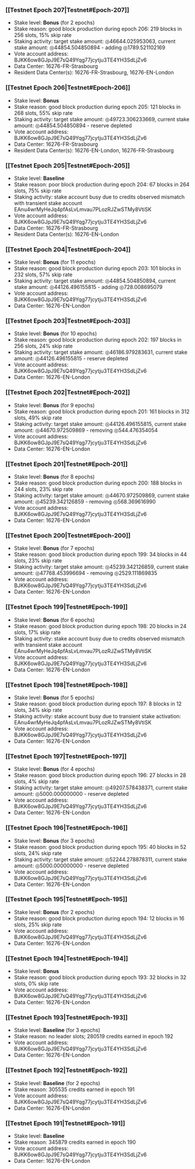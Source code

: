 ### [[Testnet Epoch 207|Testnet#Epoch-207]]
* Stake level: **Bonus** (for 2 epochs)
* Stake reason: good block production during epoch 206: 219 blocks in 256 slots, 15% skip rate
* Staking activity: target stake amount: ◎46644.025953063, current stake amount: ◎44854.504850894 - adding ◎1789.521102169
* Vote account address: BJKK6ow8GJpJ9E7sQ49Yqg77jcytju3TE4YH3SdLjZv6
* Data Center: 16276-FR-Strasbourg
* Resident Data Center(s): 16276-FR-Strasbourg, 16276-EN-London
### [[Testnet Epoch 206|Testnet#Epoch-206]]
* Stake level: **Bonus**
* Stake reason: good block production during epoch 205: 121 blocks in 268 slots, 55% skip rate
* Staking activity: target stake amount: ◎49723.306233669, current stake amount: ◎44854.504850894 - reserve depleted
* Vote account address: BJKK6ow8GJpJ9E7sQ49Yqg77jcytju3TE4YH3SdLjZv6
* Data Center: 16276-FR-Strasbourg
* Resident Data Center(s): 16276-EN-London, 16276-FR-Strasbourg
### [[Testnet Epoch 205|Testnet#Epoch-205]]
* Stake level: **Baseline**
* Stake reason: poor block production during epoch 204: 67 blocks in 264 slots, 75% skip rate
* Staking activity: stake account busy due to credits observed mismatch with transient stake account EAnu4wrMyHeJq4pfAsLvLmvau7PLozRJZwSTMy8VtiSK
* Vote account address: BJKK6ow8GJpJ9E7sQ49Yqg77jcytju3TE4YH3SdLjZv6
* Data Center: 16276-FR-Strasbourg
* Resident Data Center(s): 16276-EN-London
### [[Testnet Epoch 204|Testnet#Epoch-204]]
* Stake level: **Bonus** (for 11 epochs)
* Stake reason: good block production during epoch 203: 101 blocks in 232 slots, 57% skip rate
* Staking activity: target stake amount: ◎44854.504850894, current stake amount: ◎44126.496155815 - adding ◎728.008695079
* Vote account address: BJKK6ow8GJpJ9E7sQ49Yqg77jcytju3TE4YH3SdLjZv6
* Data Center: 16276-EN-London
### [[Testnet Epoch 203|Testnet#Epoch-203]]
* Stake level: **Bonus** (for 10 epochs)
* Stake reason: good block production during epoch 202: 197 blocks in 256 slots, 24% skip rate
* Staking activity: target stake amount: ◎46186.979283631, current stake amount: ◎44126.496155815 - reserve depleted
* Vote account address: BJKK6ow8GJpJ9E7sQ49Yqg77jcytju3TE4YH3SdLjZv6
* Data Center: 16276-EN-London
### [[Testnet Epoch 202|Testnet#Epoch-202]]
* Stake level: **Bonus** (for 9 epochs)
* Stake reason: good block production during epoch 201: 161 blocks in 312 slots, 49% skip rate
* Staking activity: target stake amount: ◎44126.496155815, current stake amount: ◎44670.972509869 - removing ◎544.476354054
* Vote account address: BJKK6ow8GJpJ9E7sQ49Yqg77jcytju3TE4YH3SdLjZv6
* Data Center: 16276-EN-London
### [[Testnet Epoch 201|Testnet#Epoch-201]]
* Stake level: **Bonus** (for 8 epochs)
* Stake reason: good block production during epoch 200: 188 blocks in 244 slots, 23% skip rate
* Staking activity: target stake amount: ◎44670.972509869, current stake amount: ◎45239.342126859 - removing ◎568.369616990
* Vote account address: BJKK6ow8GJpJ9E7sQ49Yqg77jcytju3TE4YH3SdLjZv6
* Data Center: 16276-EN-London
### [[Testnet Epoch 200|Testnet#Epoch-200]]
* Stake level: **Bonus** (for 7 epochs)
* Stake reason: good block production during epoch 199: 34 blocks in 44 slots, 23% skip rate
* Staking activity: target stake amount: ◎45239.342126859, current stake amount: ◎47768.453996694 - removing ◎2529.111869835
* Vote account address: BJKK6ow8GJpJ9E7sQ49Yqg77jcytju3TE4YH3SdLjZv6
* Data Center: 16276-EN-London
### [[Testnet Epoch 199|Testnet#Epoch-199]]
* Stake level: **Bonus** (for 6 epochs)
* Stake reason: good block production during epoch 198: 20 blocks in 24 slots, 17% skip rate
* Staking activity: stake account busy due to credits observed mismatch with transient stake account EAnu4wrMyHeJq4pfAsLvLmvau7PLozRJZwSTMy8VtiSK
* Vote account address: BJKK6ow8GJpJ9E7sQ49Yqg77jcytju3TE4YH3SdLjZv6
* Data Center: 16276-EN-London
### [[Testnet Epoch 198|Testnet#Epoch-198]]
* Stake level: **Bonus** (for 5 epochs)
* Stake reason: good block production during epoch 197: 8 blocks in 12 slots, 34% skip rate
* Staking activity: stake account busy due to transient stake activation: EAnu4wrMyHeJq4pfAsLvLmvau7PLozRJZwSTMy8VtiSK
* Vote account address: BJKK6ow8GJpJ9E7sQ49Yqg77jcytju3TE4YH3SdLjZv6
* Data Center: 16276-EN-London
### [[Testnet Epoch 197|Testnet#Epoch-197]]
* Stake level: **Bonus** (for 4 epochs)
* Stake reason: good block production during epoch 196: 27 blocks in 28 slots, 4% skip rate
* Staking activity: target stake amount: ◎49207.578438371, current stake amount: ◎5000.000000000 - reserve depleted
* Vote account address: BJKK6ow8GJpJ9E7sQ49Yqg77jcytju3TE4YH3SdLjZv6
* Data Center: 16276-EN-London
### [[Testnet Epoch 196|Testnet#Epoch-196]]
* Stake level: **Bonus** (for 3 epochs)
* Stake reason: good block production during epoch 195: 40 blocks in 52 slots, 24% skip rate
* Staking activity: target stake amount: ◎52244.278878311, current stake amount: ◎5000.000000000 - reserve depleted
* Vote account address: BJKK6ow8GJpJ9E7sQ49Yqg77jcytju3TE4YH3SdLjZv6
* Data Center: 16276-EN-London
### [[Testnet Epoch 195|Testnet#Epoch-195]]
* Stake level: **Bonus** (for 2 epochs)
* Stake reason: good block production during epoch 194: 12 blocks in 16 slots, 25% skip rate
* Vote account address: BJKK6ow8GJpJ9E7sQ49Yqg77jcytju3TE4YH3SdLjZv6
* Data Center: 16276-EN-London
### [[Testnet Epoch 194|Testnet#Epoch-194]]
* Stake level: **Bonus**
* Stake reason: good block production during epoch 193: 32 blocks in 32 slots, 0% skip rate
* Vote account address: BJKK6ow8GJpJ9E7sQ49Yqg77jcytju3TE4YH3SdLjZv6
* Data Center: 16276-EN-London
### [[Testnet Epoch 193|Testnet#Epoch-193]]
* Stake level: **Baseline** (for 3 epochs)
* Stake reason: no leader slots; 280519 credits earned in epoch 192
* Vote account address: BJKK6ow8GJpJ9E7sQ49Yqg77jcytju3TE4YH3SdLjZv6
* Data Center: 16276-EN-London
### [[Testnet Epoch 192|Testnet#Epoch-192]]
* Stake level: **Baseline** (for 2 epochs)
* Stake reason: 305535 credits earned in epoch 191
* Vote account address: BJKK6ow8GJpJ9E7sQ49Yqg77jcytju3TE4YH3SdLjZv6
* Data Center: 16276-EN-London
### [[Testnet Epoch 191|Testnet#Epoch-191]]
* Stake level: **Baseline**
* Stake reason: 345879 credits earned in epoch 190
* Vote account address: BJKK6ow8GJpJ9E7sQ49Yqg77jcytju3TE4YH3SdLjZv6
* Data Center: 16276-EN-London